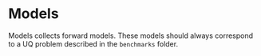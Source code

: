 # Models

Models collects forward models. These models should always correspond to a UQ problem described in the `benchmarks` folder.
